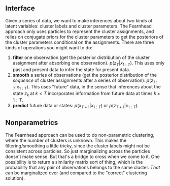 ## Interface

Given a series of data, we want to make inferences about two kinds of latent
variables: cluster labels and cluster parameters.  The Fearnhead approach only
uses particles to represent the cluster assignments, and relies on conjugate
priors for the cluster parameters to get the posteriors of the cluster
parameters conditional on the assignments.  There are three kinds of operations
you might want to do:

1. **filter** one observation (get the posterior distribution of the cluster
   assignment after absorbing one observation).  $p(z_T | x_{1:T})$.  This uses
   only past and present data to infer the state for present data.
2. **smooth** a series of observations (get the posterior distribution of the
   _sequence_ of cluster assignments after a series of observation).  $p(z_{1:T}
   | x_{1:T})$.  This uses "future" data, in the sense that inferences about the
   state $z_k$ at $k<T$ incorporates information from future data at times
   $k+1:T$.
3. **predict** future data or states: $p(x_{T+1} | x_{1:T})$ or $p(z_{T+1} |
   x_{1:T})$.

## Nonparametrics

The Fearnhead approach can be used to do non-parametric clustering, where the
number of clusters is unknown.  This makes the filtering/smoothing a little
tricky, since the cluster labels might not be consistent across particles.  So
just marginalizing across the particles doesn't make sense.  But that's a bridge
to cross when we come to it.  One possibility is to return a similarity matrix
sort of thing, which is the probability that any pair of observations belongs to
the same cluster.  _That_ can be marginalized over (and compared to the
"correct" clustering solution).
